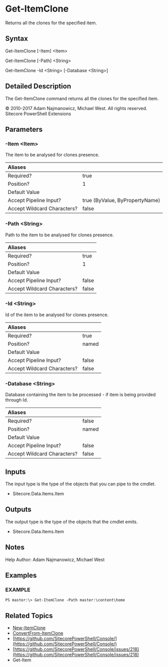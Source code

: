 # Get-ItemClone

Returns all the clones for the specified item.

## Syntax

Get-ItemClone \[-Item\] &lt;Item&gt;

Get-ItemClone \[-Path\] &lt;String&gt;

Get-ItemClone -Id &lt;String&gt; \[-Database &lt;String&gt;\]

## Detailed Description

The Get-ItemClone command returns all the clones for the specified item.

© 2010-2017 Adam Najmanowicz, Michael West. All rights reserved. Sitecore PowerShell Extensions

## Parameters

### -Item  &lt;Item&gt;

The item to be analysed for clones presence.

| Aliases |  |
| :--- | :--- |
| Required? | true |
| Position? | 1 |
| Default Value |  |
| Accept Pipeline Input? | true \(ByValue, ByPropertyName\) |
| Accept Wildcard Characters? | false |

### -Path  &lt;String&gt;

Path to the item to be analysed for clones presence.

| Aliases |  |
| :--- | :--- |
| Required? | true |
| Position? | 1 |
| Default Value |  |
| Accept Pipeline Input? | false |
| Accept Wildcard Characters? | false |

### -Id  &lt;String&gt;

Id of the item to be analysed for clones presence.

| Aliases |  |
| :--- | :--- |
| Required? | true |
| Position? | named |
| Default Value |  |
| Accept Pipeline Input? | false |
| Accept Wildcard Characters? | false |

### -Database  &lt;String&gt;

Database containing the item to be processed - if item is being provided through Id.

| Aliases |  |
| :--- | :--- |
| Required? | false |
| Position? | named |
| Default Value |  |
| Accept Pipeline Input? | false |
| Accept Wildcard Characters? | false |

## Inputs

The input type is the type of the objects that you can pipe to the cmdlet.

* Sitecore.Data.Items.Item 

## Outputs

The output type is the type of the objects that the cmdlet emits.

* Sitecore.Data.Items.Item 

## Notes

Help Author: Adam Najmanowicz, Michael West

## Examples

### EXAMPLE

```text
PS master:\> Get-ItemClone -Path master:\content\home
```

## Related Topics

* [New-ItemClone](new-itemclone.md)
* [ConvertFrom-ItemClone](convertfrom-itemclone.md)
* [https://github.com/SitecorePowerShell/Console/](https://github.com/SitecorePowerShell/Console/) 
* [https://github.com/SitecorePowerShell/Console/issues/218](https://github.com/SitecorePowerShell/Console/issues/218) 
* Get-Item

